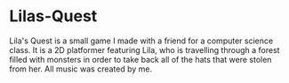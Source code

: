 # Lilas-Quest
Lila's Quest is a small game I made with a friend for a computer science class. It is a 2D platformer featuring Lila, who is travelling through a forest filled with monsters in order to take back all of the hats that were stolen from her. All music was created by me.
